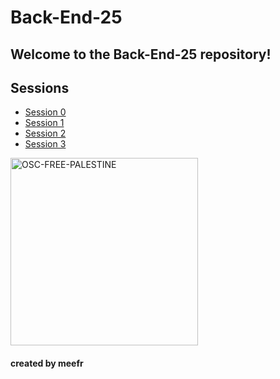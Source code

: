 # Back-End-25
## Welcome to the Back-End-25 repository!

## Sessions 
- [Session 0](./slides/Session-0/Slides.md)
- [Session 1](./session-materials/Session%201/session1.md)
- [Session 2](./session-materials/Session%202/session2.md)
- [Session 3](./session-materials/Session%203/session3.md)

<img src="https://i.ibb.co/HK4qMjj/OSCLogo.png" alt="OSC-FREE-PALESTINE" width="300px" height="300px">

#### created by meefr
